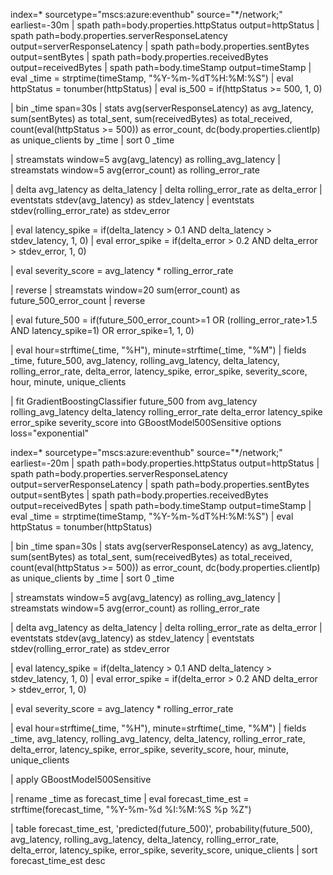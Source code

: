 index=* sourcetype="mscs:azure:eventhub" source="*/network;" earliest=-30m
| spath path=body.properties.httpStatus output=httpStatus
| spath path=body.properties.serverResponseLatency output=serverResponseLatency
| spath path=body.properties.sentBytes output=sentBytes
| spath path=body.properties.receivedBytes output=receivedBytes
| spath path=body.timeStamp output=timeStamp
| eval _time = strptime(timeStamp, "%Y-%m-%dT%H:%M:%S")
| eval httpStatus = tonumber(httpStatus)
| eval is_500 = if(httpStatus >= 500, 1, 0)

| bin _time span=30s
| stats 
    avg(serverResponseLatency) as avg_latency,
    sum(sentBytes) as total_sent,
    sum(receivedBytes) as total_received,
    count(eval(httpStatus >= 500)) as error_count,
    dc(body.properties.clientIp) as unique_clients
  by _time
| sort 0 _time

| streamstats window=5 avg(avg_latency) as rolling_avg_latency
| streamstats window=5 avg(error_count) as rolling_error_rate

| delta avg_latency as delta_latency
| delta rolling_error_rate as delta_error
| eventstats stdev(avg_latency) as stdev_latency
| eventstats stdev(rolling_error_rate) as stdev_error

| eval latency_spike = if(delta_latency > 0.1 AND delta_latency > stdev_latency, 1, 0)
| eval error_spike = if(delta_error > 0.2 AND delta_error > stdev_error, 1, 0)

| eval severity_score = avg_latency * rolling_error_rate

| reverse
| streamstats window=20 sum(error_count) as future_500_error_count
| reverse

| eval future_500 = if(future_500_error_count>=1 OR (rolling_error_rate>1.5 AND latency_spike=1) OR error_spike=1, 1, 0)

| eval hour=strftime(_time, "%H"), minute=strftime(_time, "%M")
| fields _time, future_500, avg_latency, rolling_avg_latency, delta_latency, rolling_error_rate, delta_error, latency_spike, error_spike, severity_score, hour, minute, unique_clients

| fit GradientBoostingClassifier future_500 from avg_latency rolling_avg_latency delta_latency rolling_error_rate delta_error latency_spike error_spike severity_score into GBoostModel500Sensitive options loss="exponential"



index=* sourcetype="mscs:azure:eventhub" source="*/network;" earliest=-20m
| spath path=body.properties.httpStatus output=httpStatus
| spath path=body.properties.serverResponseLatency output=serverResponseLatency
| spath path=body.properties.sentBytes output=sentBytes
| spath path=body.properties.receivedBytes output=receivedBytes
| spath path=body.timeStamp output=timeStamp
| eval _time = strptime(timeStamp, "%Y-%m-%dT%H:%M:%S")
| eval httpStatus = tonumber(httpStatus)

| bin _time span=30s
| stats 
    avg(serverResponseLatency) as avg_latency,
    sum(sentBytes) as total_sent,
    sum(receivedBytes) as total_received,
    count(eval(httpStatus >= 500)) as error_count,
    dc(body.properties.clientIp) as unique_clients
  by _time
| sort 0 _time

| streamstats window=5 avg(avg_latency) as rolling_avg_latency
| streamstats window=5 avg(error_count) as rolling_error_rate

| delta avg_latency as delta_latency
| delta rolling_error_rate as delta_error
| eventstats stdev(avg_latency) as stdev_latency
| eventstats stdev(rolling_error_rate) as stdev_error

| eval latency_spike = if(delta_latency > 0.1 AND delta_latency > stdev_latency, 1, 0)
| eval error_spike = if(delta_error > 0.2 AND delta_error > stdev_error, 1, 0)

| eval severity_score = avg_latency * rolling_error_rate

| eval hour=strftime(_time, "%H"), minute=strftime(_time, "%M")
| fields _time, avg_latency, rolling_avg_latency, delta_latency, rolling_error_rate, delta_error, latency_spike, error_spike, severity_score, hour, minute, unique_clients

| apply GBoostModel500Sensitive

| rename _time as forecast_time
| eval forecast_time_est = strftime(forecast_time, "%Y-%m-%d %I:%M:%S %p %Z")

| table forecast_time_est, 'predicted(future_500)', probability(future_500), avg_latency, rolling_avg_latency, delta_latency, rolling_error_rate, delta_error, latency_spike, error_spike, severity_score, unique_clients
| sort forecast_time_est desc